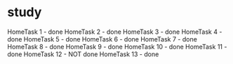 # study
HomeTask 1 - done
HomeTask 2 - done
HomeTask 3 - done
HomeTask 4 - done
HomeTask 5 - done
HomeTask 6 - done
HomeTask 7 - done
HomeTask 8 - done
HomeTask 9 - done
HomeTask 10 - done
HomeTask 11 - done
HomeTask 12 - NOT done
HomeTask 13 - done